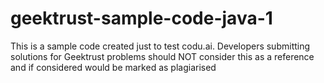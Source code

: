 # geektrust-sample-code-java-1

This is a sample code created just to test codu.ai. Developers submitting solutions for Geektrust problems should NOT consider this as a reference and if considered would be marked as plagiarised

